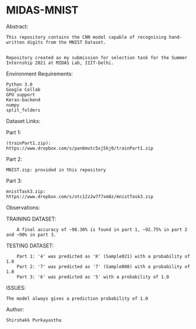 # MIDAS-MNIST


Abstract:

    This repository contains the CNN model capable of recognising hand-written digits from the MNIST Dataset.


    Repository created as my submission for selection task for the Summer Internship 2021 at MIDAS Lab, IIIT-Delhi.

Environment Requirements:

    Python 3.0
    Google Collab
    GPU support
    Keras-backend
    numpy
    split_folders

Dataset Links:

  Part 1:
  
    (trainPart1.zip): https://www.dropbox.com/s/pan6mutc5xj5kj0/trainPart1.zip
  Part 2:
  
    MNIST.zip: provided in this repository
    
  Part 3:
  
    mnistTask3.zip: https://www.dropbox.com/s/otc12z2w7f7xm8z/mnistTask3.zip

Observations:

TRAINING DATASET:

        A final accuracy of ~98.30% is found in part 1, ~92.75% in part 2 and ~90% in part 3.
        
TESTING DATASET:       
        
        Part 1: '4' was predicted as 'K' (Sample021) with a probability of 1.0
        Part 2: '7' was predicted as '7' (Sample008) with a probability of 1.0
        Part 3: '6' was predicted as '5' with a probability of 1.0
        
ISSUES:

    The model always gives a prediction probability of 1.0
    
    
Author:

    Shirshakk Purkayastha
